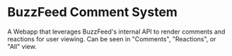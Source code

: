 BuzzFeed Comment System
========

A Webapp that leverages BuzzFeed's internal API to render comments and reactions for user viewing. Can be seen in "Comments", "Reactions", or "All" view.

